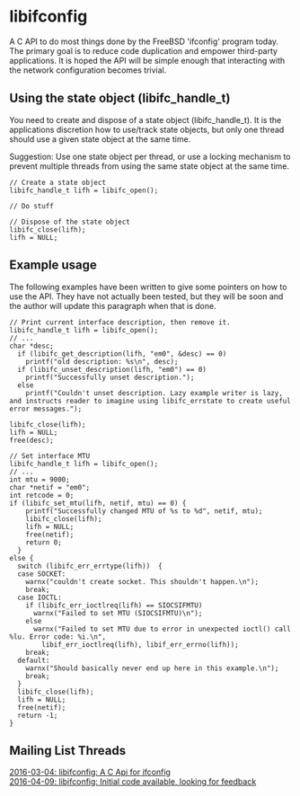 # libifconfig
A C API to do most things done by the FreeBSD 'ifconfig' program today. The primary goal is to reduce code duplication and empower third-party applications. It is hoped the API will be simple enough that interacting with the network configuration becomes trivial.

## Using the state object (libifc_handle_t)
You need to create and dispose of a state object (libifc_handle_t).
It is the applications discretion how to use/track state objects,
but only one thread should use a given state object at the same time.

Suggestion: Use one state object per thread, or use a locking mechanism
to prevent multiple threads from using the same state object at the same time.

```
// Create a state object
libifc_handle_t lifh = libifc_open();

// Do stuff

// Dispose of the state object
libifc_close(lifh);
lifh = NULL;
```

## Example usage
The following examples have been written to give some pointers on how to use the API. They have not actually been tested, but they will be soon and the author will update this paragraph when that is done.

```
// Print current interface description, then remove it.
libifc_handle_t lifh = libifc_open();
// ...
char *desc;
  if (libifc_get_description(lifh, "em0", &desc) == 0)
    printf("old description: %s\n", desc);
  if (libifc_unset_description(lifh, "em0") == 0)
    printf("Successfully unset description.");
  else
    printf("Couldn't unset description. Lazy example writer is lazy,
and instructs reader to imagine using libifc_errstate to create useful
error messages.");

libifc_close(lifh);
lifh = NULL;
free(desc);
```

```
// Set interface MTU
libifc_handle_t lifh = libifc_open();
// ...
int mtu = 9000;
char *netif = "em0";
int retcode = 0;
if (libifc_set_mtu(lifh, netif, mtu) == 0) {
    printf("Successfully changed MTU of %s to %d", netif, mtu);
    libifc_close(lifh);
    lifh = NULL;
    free(netif);    
    return 0;
  }
else {
  switch (libifc_err_errtype(lifh))  {
  case SOCKET:
    warnx("couldn't create socket. This shouldn't happen.\n");
    break;
  case IOCTL:
    if (libifc_err_ioctlreq(lifh) == SIOCSIFMTU) 
      warnx("Failed to set MTU (SIOCSIFMTU)\n");
    else
      warnx("Failed to set MTU due to error in unexpected ioctl() call %lu. Error code: %i.\n", 
        libif_err_ioctlreq(lifh), libif_err_errno(lifh));
    break;
  default:
    warnx("Should basically never end up here in this example.\n");
    break;
  }
  libifc_close(lifh);
  lifh = NULL;
  free(netif);
  return -1;
}
```

## Mailing List Threads
[2016-03-04: libifconfig: A C Api for ifconfig](https://lists.freebsd.org/pipermail/freebsd-net/2016-March/044837.html)  
[2016-04-09: libifconfig: Initial code available, looking for feedback](https://lists.freebsd.org/pipermail/freebsd-net/2016-April/045022.html)

